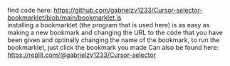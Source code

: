 find code here: https://github.com/gabrielzv1233/Cursor-selector-bookmarklet/blob/main/bookmarklet.js<br>
installing a bookmarklet (the program that is used here) is as easy as making a new bookmark and changing the URL to the code that you have been given and optinally changing the name of the bookmark, to run the bookmarklet, just click the bookmark you made
Can also be found here: https://replit.com/@gabrielzv1233/Cursor-selector
